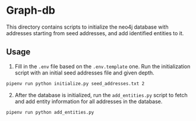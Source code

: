 # Graph-db

This directory contains scripts to initialize the neo4j database with addresses starting from seed addresses, and add identified entities to it.

## Usage

1. Fill in the `.env` file based on the `.env.template` one. Run the initialization script with an initial seed addresses file and given depth.
```bash
pipenv run python initialize.py seed_addresses.txt 2
```

2. After the database is initialized, run the `add_entities.py` script to fetch and add entity information for all addresses in the database.
```bash
pipenv run python add_entities.py
```
